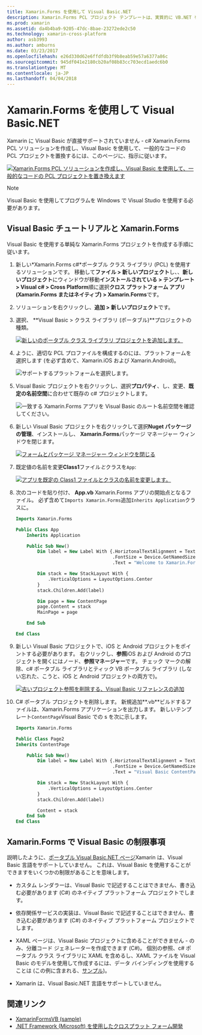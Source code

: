 ```yaml
---
title: Xamarin.Forms を使用して Visual Basic.NET
description: Xamarin.Forms PCL プロジェクト テンプレートは、実質的に VB.NET を使ったクロスプラット フォーム モバイル アプリをビルドすることができます、メイン アセンブリの Visual Basic を使用して変更できます。
ms.prod: xamarin
ms.assetid: da4b4ba9-9205-47dc-8bae-23272ede2c50
ms.technology: xamarin-cross-platform
author: asb3993
ms.author: amburns
ms.date: 03/23/2017
ms.openlocfilehash: e26d330d62e6ffdfdb3f9b8eab59e57a6377a86c
ms.sourcegitcommit: 945df041e2180cb20af08b83cc703ecd1aedc6b0
ms.translationtype: MT
ms.contentlocale: ja-JP
ms.lasthandoff: 04/04/2018
---
```

# <a name="xamarinforms-using-visual-basicnet"></a>Xamarin.Forms を使用して Visual Basic.NET

Xamarin に Visual Basic が直接サポートされていません - c# Xamarin.Forms PCL ソリューションを作成し、Visual Basic を使用して、一般的なコードの PCL プロジェクトを置換するには、このページに、指示に従います。

[![](xamarin-forms-images/hero-sml.png "Xamarin.Forms PCL ソリューションを作成し、Visual Basic を使用して、一般的なコードの PCL プロジェクトを置き換えます")](xamarin-forms-images/hero.png#lightbox)

> [!NOTE]
> Visual Basic を使用してプログラムを Windows で Visual Studio を使用する必要があります。

## <a name="xamarinforms-with-visual-basic-walkthrough"></a>Visual Basic チュートリアルと Xamarin.Forms

Visual Basic を使用する単純な Xamarin.Forms プロジェクトを作成する手順に従います。

1. 新しい*Xamarin.Forms c#*ポータブル クラス ライブラリ (PCL) を使用するソリューションです。
移動して**ファイル > 新しいプロジェクト**し、、**新しいプロジェクト**にウィンドウが移動**インストールされている > テンプレート > Visual c# > Cross Platform**順に選択**クロス プラットフォーム アプリ (Xamarin.Forms またはネイティブ) > Xamarin.Forms**です。

2. ソリューションを右クリックし、**追加 > 新しいプロジェクト**です。

3. 選択、 **Visual Basic > クラス ライブラリ (ポータブル)**プロジェクトの種類。

   [![](xamarin-forms-images/add-vb-2-sml.png "新しいのポータブル クラス ライブラリ プロジェクトを追加します。")](xamarin-forms-images/add-vb-2.png#lightbox)

4. ように、適切な PCL プロファイルを構成するのには、プラットフォームを選択します (を必ず含めて、Xamarin.iOS および Xamarin.Android)。

   ![](xamarin-forms-images/add-vb-3-sml.png "サポートするプラットフォームを選択します。")

5. Visual Basic プロジェクトを右クリックし、選択**プロパティ**、し、変更、**既定の名前空間**に合わせて既存の c# プロジェクトします。

   ![](xamarin-forms-images/add-vb-4s-sml.png "一致する Xamarin.Forms アプリを Visual Basic のルート名前空間を確認してください。")

6. 新しい Visual Basic プロジェクトを右クリックして選択**Nuget パッケージの管理**、インストールし、 **Xamarin.Forms**パッケージ マネージャー ウィンドウを閉じます。

   [![](xamarin-forms-images/add-vb-4-sml.png "フォームとパッケージ マネージャー ウィンドウを閉じる")](xamarin-forms-images/add-vb-4.png#lightbox)

7. 既定値の名前を変更**Class1**ファイル*と*クラスを`App`:

   [![](xamarin-forms-images/add-vb-5-sml.png "アプリを既定の Class1 ファイルとクラスの名前を変更します。")](xamarin-forms-images/add-vb-5.png#lightbox)

8. 次のコードを貼り付け、 **App.vb** Xamarin.Forms アプリの開始点となるファイル。 必ず含めて`Imports Xamarin.Forms`追加`Inherits Application`クラスに。

    ```vb 
    Imports Xamarin.Forms

    Public Class App
        Inherits Application

        Public Sub New()
            Dim label = New Label With {.HoriztonalTextAlignment = TextAlignment.Center,
                                        .FontSize = Device.GetNamedSize(NamedSize.Medium, GetType(Label)),
                                        .Text = "Welcome to Xamarin.Forms with Visual Basic.NET"}

            Dim stack = New StackLayout With {
                .VerticalOptions = LayoutOptions.Center
            }
            stack.Children.Add(label)

            Dim page = New ContentPage
            page.Content = stack
            MainPage = page

        End Sub

    End Class
    ```

9. 新しい Visual Basic プロジェクトで、iOS と Android プロジェクトをポイントする必要があります。
右クリックし、**参照**iOS および Android のプロジェクトを開くにはノード、**参照マネージャー**です。 チェック マークの解除、c# ポータブル ライブラリとティック VB ポータブル ライブラリ (しない忘れた、こうと、iOS と Android プロジェクトの両方で)。

   [![](xamarin-forms-images/add-vb-8-sml.png "古いプロジェクト参照を削除する、Visual Basic リファレンスの追加")](xamarin-forms-images/add-vb-8.png#lightbox)

10. C# ポータブル プロジェクトを削除します。 新規追加**.vb**ビルドするファイルは、Xamarin.Forms アプリケーションを出力します。 新しいテンプレート`ContentPage`Visual Basic での s を次に示します。

    ```vb
    Imports Xamarin.Forms

    Public Class Page2
    Inherits ContentPage

        Public Sub New()
            Dim label = New Label With {.HoriztonalTextAlignment = TextAlignment.Center,
                                        .FontSize = Device.GetNamedSize(NamedSize.Medium, GetType(Label)),
                                        .Text = "Visual Basic ContentPage"}

            Dim stack = New StackLayout With {
                .VerticalOptions = LayoutOptions.Center
            }
            stack.Children.Add(label)

            Content = stack
        End Sub
    End Class
    ```

## <a name="limitations-of-visual-basic-in-xamarinforms"></a>Xamarin.Forms で Visual Basic の制限事項

説明したように、[ポータブル Visual Basic.NET ページ](~/cross-platform/platform/visual-basic/index.md)Xamarin は、Visual Basic 言語をサポートしていません。 これは、Visual Basic を使用することができますをいくつかの制限があることを意味します。

 - カスタム レンダラーは、Visual Basic で記述することはできません、書き込む必要があります (C#) のネイティブ プラットフォーム プロジェクトでします。

 - 依存関係サービスの実装は、Visual Basic で記述することはできません、書き込む必要があります (C#) のネイティブ プラットフォーム プロジェクトでします。

 - XAML ページは、Visual Basic プロジェクトに含めることができません - のみ、分離コード ジェネレーターを作成できます (C#)。 個別の参照、c# ポータブル クラス ライブラリに XAML を含めるし、XAML ファイルを Visual Basic のモデルを使用して作成するには、データ バインディングを使用することは (この例に含まれる、[サンプル](https://github.com/xamarin/mobile-samples/tree/master/VisualBasic/XamarinFormsVB/XamlPages))。

 - Xamarin は、Visual Basic.NET 言語をサポートしていません。

## <a name="related-links"></a>関連リンク

- [XamarinFormsVB (sample)](https://github.com/xamarin/mobile-samples/tree/master/VisualBasic/XamarinFormsVB)
- [.NET Framework (Microsoft) を使用したクロスプラット フォーム開発](http://msdn.microsoft.com/en-us/library/gg597391(v=vs.110).aspx)
